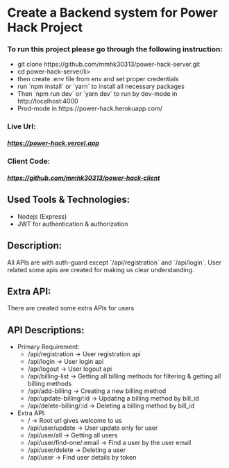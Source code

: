 <h1>Create a Backend system for Power Hack Project</h1>

### To run this project please go through the following instruction:

<ul>
    <li>git clone https://github.com/mmhk30313/power-hack-server.git</li>
	<li> cd power-hack-server/li>
	<li> then create .env file from env and set proper credentials</li>
	<li> run `npm install` or `yarn` to install all necessary packages </li>
	<li> Then `npm run dev` or `yarn dev` to run by dev-mode in http://localhost:4000</li>
	<li>Prod-mode in https://power-hack.herokuapp.com/</li>
</ul>

### Live Url: 

##### https://power-hack.vercel.app

### Client Code:

##### https://github.com/mmhk30313/power-hack-client

## Used Tools & Technologies:

<ul>
	<li>Nodejs (Express)</li>
	<li>JWT for authentication & authorization</li>
</ul>

## Description:

<p>All APIs are with auth-guard except `/api/registration`  and `/api/login`. User related some apis are created for making us clear understanding.</p>

## Extra API:

There are created some extra APIs for users


## API Descriptions:

- Primary Requirement:
	* /api/registration -> User registration api
	* /api/login -> User login api
	* /api/logout -> User logout api
	* /api/billing-list -> Getting all billing methods for filtering & getting all billing methods
	* /api/add-billing -> Creating a new billing method
	* /api/update-billing/:id -> Updating a billing method by bill_id
	* /api/delete-billing/:id -> Deleting a billing method by bill_id
- Extra API:
	* / -> Root url gives welcome to us
	* /api/user/update -> User update only for user
	* /api/user/all -> Getting all users
	* /api/user/find-one/:email -> Find a user by the user email
	* /api/user/delete -> Deleting a user
	* /api/user -> Find user details by token